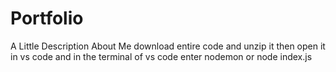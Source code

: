 # Portfolio
A Little Description About Me
download  entire code and unzip it
then open it in vs code and in the terminal of vs code
enter nodemon or node index.js
